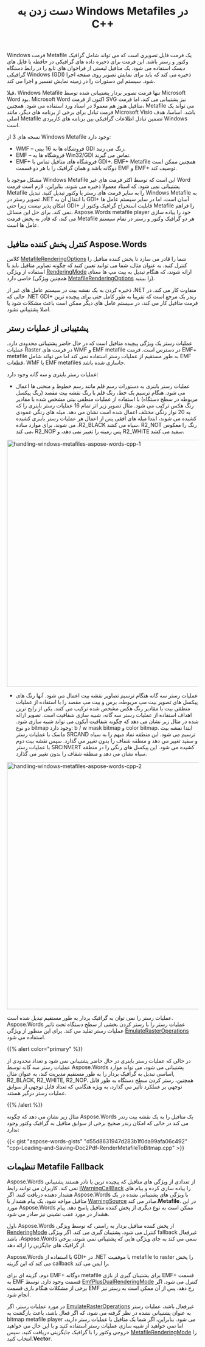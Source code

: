 ﻿---
title: دست زدن به Windows Metafiles در C++
second_title: Aspose.Words برای C++
articleTitle: دست زدن به Windows Metafiles
linktitle: دست زدن به Windows Metafiles
description: "Aspose.Words برای C++ metafile player Windows خود را برای پخش فرمت Metafile در تمام سیستم عامل ها پیاده سازی می کند و از مدیریت ویژگی های اساسی metafile پشتیبانی می کند و می تواند به نوع دیگری از پخش کننده metafile پاسخ دهد."
type: docs
weight: 30
url: /fa/cpp/handling-windows-metafiles/
---

Windows فرمت Metafile یک فرمت فایل تصویری است که می تواند شامل گرافیک وکتور و رستر باشد. این فرمت برای ذخیره داده های گرافیکی در حافظه یا فایل های دیسک استفاده می شود. یک متافیل لیستی از فراخوان های تابع را در رابط دستگاه گرافیکی Windows (GDI) ذخیره می کند که باید برای نمایش تصویر روی صفحه اجرا شود. سیستم این دستورات را در زمینه نمایش تفسیر و اجرا می کند.

قبلا، Windows Metafile تنها فرمت تصویر بردار پشتیبانی شده توسط Microsoft Word بود. Microsoft Word اکنون از فرمت SVG نیز پشتیبانی می کند، اما فرمت متافیل هنوز هم معمولا در اسناد ورد استفاده می شود. همچنین، Metafile می تواند یک فرمت تبادل برای برخی از برنامه های دیگر، مانند Microsoft Visio باشد. اساسا، هدف اصلی Metafile تضمین تبادل اطلاعات گرافیکی بین برنامه های کاربردی Windows است.

نسخه های 3 از Windows Metafile وجود دارد:

- WMF – فروشگاه ها به 16 بیتی GDI زنگ می زنند.
- EMF – فروشگاه ها به Win32/GDI تماس می گیرند.
- EMF+ فروشگاه های متافیل تماس با GDI+. EMF+ Metafile همچنین ممکن است دوگانه باشد و همان گرافیک را با هر دو قسمت EMF و EMF+ توصیف کند.

مشکل موجود با Windows Metafile این است که توسط اکثر فرمت های غیر Word پشتیبانی نمی شود، که اسناد معمولا ذخیره می شوند. بنابراین، لازم است فرمت Metafile را به سایر فرمت های رستر یا وکتور تبدیل کنید. تبدیل Windows Metafile به تصویر رستر در .NET با انتقال آن به GDI+ آسان است، اما در سایر سیستم عامل ها امکان پذیر نیست زیرا حتی GDI+ قابلیت استخراج گرافیک وکتور از Metafile را فراهم نمی کند. برای حل این مسائل، Aspose.Words metafile player خود را پیاده سازی می کند، که قادر به پخش فرمت Metafile هر دو گرافیک وکتور و رستر در تمام سیستم عامل ها است.

## کنترل پخش کننده متافیل Aspose.Words

کلاس [MetafileRenderingOptions](https://reference.aspose.com/words/cpp/aspose.words.saving/metafilerenderingoptions/) شما را قادر می سازد تا پخش کننده متافیل را کنترل کنید. به عنوان مثال، شما می توانید تعیین کنید که چگونه تصاویر متافیل باید با استفاده از ویژگی [RenderingMode](https://reference.aspose.com/words/cpp/aspose.words.saving/metafilerenderingoptions/get_renderingmode/) ارائه شوند، که هنگام تبدیل به بیت مپ ها معنای خاصی دارد (همچنین ویژگی [MetafileRenderingOptions](https://reference.aspose.com/words/cpp/aspose.words.saving/metafilerenderingoptions/metafilerenderingoptions/) را ببینید).

ذخیره کردن به یک نقشه بیت در سیستم عامل های غیر از .NET متفاوت کار می کند. در حالی که .NET GDI+ رندر یک مرجع است که تقریبا به طور کامل حتی برای پیچیده ترین فرمت متافیل کار می کند، در سیستم عامل های دیگر ممکن است باعث مشکلات شود یا اصلا پشتیبانی نشود.

## پشتیبانی از عملیات رستر

عملیات رستر یک ویژگی پیچیده متافیل است که در حال حاضر پشتیبانی محدودی دارد. عملیات Raster در فرمت های WMF و EMF metafile در دسترس است. فرمت EMF+ metafile به طور مستقیم از عملیات رستر استفاده نمی کند اما می تواند شامل EMF قطعات، WMF یا EMF metafiles جاسازی شده باشد.

عملیات رستر باینری و سه گانه وجود دارد:

- عملیات رستر باینری به دستورات رسم قلم مانند رسم خطوط و منحنی ها اعمال می شود. هنگام ترسیم یک خط، رنگ قلم با رنگ نقشه بیت مقصد (رنگ پیکسل مربوطه در سطح دستگاه) با استفاده از عملیات منطقی بیتی مشخص شده با مقادیر رنگ هکس ترکیب می شود. مثال تصویر زیر اثر تمام 16 عملیات رستر باینری را که به 20 نوار رنگی مختلف اعمال شده است نشان می دهد. میله های رنگی عمودی کشیده می شوند، ابتدا میله های افقی پس از اعمال هر عملیات رستر باینری کشیده می شوند. برای موارد ساده ،R2_BLACK سیاه می کشد، R2_NOT رنگ را معکوس می کند، R2_NOP پس زمینه را تغییر نمی دهد، و R2_WHITE سفید می کشد.

<img src="handling-windows-metafiles-1.png" alt="handling-windows-metafiles-aspose-words-cpp-1" style="width:650px"/>

- عملیات رستر سه گانه هنگام ترسیم تصاویر نقشه بیت اعمال می شود. آنها رنگ های پیکسل های تصویر بیت مپ مربوطه، برس و بیت مپ مقصد را با استفاده از عملیات منطقی بیت با مقادیر رنگ هکس مشخص شده ترکیب می کنند. یکی از رایج ترین اهداف استفاده از عملیات رستر سه گانه، شبیه سازی شفافیت است. تصویر ارائه شده در مثال زیر نشان می دهد که چگونه شفافیت آیکون می تواند شبیه سازی شود. دو نوع bitmap وجود دارد: b / w mask bitmap و color bitmap. ابتدا نقشه بیت ماسک با عملیات رستر SRCAND ترسیم می شود. این منطقه نماد مبهم را به سیاه و سفید تغییر می دهد و منطقه شفاف را بدون تغییر می گذارد. سپس نقشه بیت دوم با عملیات رستر SRCINVERT کشیده می شود. این پیکسل های رنگی را در منطقه سیاه نشان می دهد و منطقه شفاف را بدون تغییر می گذارد.

<img src="handling-windows-metafiles-2.png" alt="handling-windows-metafiles-aspose-words-cpp-2" style="width:650px"/>

عملیات رستر را نمی توان به گرافیک بردار به طور مستقیم تبدیل شده است. Aspose.Words عملیات رستر را با رستر کردن بخشی از سطح دستگاه تحت تاثیر عملیات رستر تقلید می کند. برای این منظور از ویژگی [EmulateRasterOperations](https://reference.aspose.com/words/cpp/aspose.words.saving/metafilerenderingoptions/get_emulaterasteroperations/) استفاده می شود.

{{% alert color="primary" %}}

در حالی که عملیات رستر باینری در حال حاضر پشتیبانی نمی شود و تعداد محدودی از عملیات رستر سه گانه توسط Aspose.Words پشتیبانی می شود، می تواند موارد اساسی تبدیل به گرافیک بردار را به طور مستقیم مدیریت کند، به عنوان مثال, R2_BLACK, R2_WHITE, R2_NOP. همچنین، رستر کردن سطح دستگاه به طور قابل توجهی بر عملکرد تأثیر می گذارد، به ویژه هنگامی که تعداد قابل توجهی از سوابق عملیات رستر درگیر هستند.

{{% /alert %}}

مثال زیر نشان می دهد که چگونه Aspose.Words یک متافیل را به یک نقشه بیت رندر می کند در حالی که امکان رندر صحیح برخی از سوابق متافیل به گرافیک وکتور وجود ندارد:

{{< gist "aspose-words-gists" "d55d8631947d283b1f0da99afa06c492" "cpp-Loading-and-Saving-Doc2Pdf-RenderMetafileToBitmap.cpp" >}}

## تنظیمات Metafile Fallback

Aspose.Words از تعدادی از ویژگی های متافیل که پیچیده ترین یا نادر هستند پشتیبانی نمی کند. کاربران می توانند رابط [IWarningCallBack](https://reference.aspose.com/words/cpp/aspose.words/iwarningcallback/) را پیاده سازی کرده و پیام های هشدار دهنده دریافت کنند. اگر Aspose.Words با ویژگی های پشتیبانی نشده در یک متافیل مواجه شود، یک پیام هشدار با [WarningSource](https://reference.aspose.com/words/cpp/aspose.words/warninginfo/get_source/) صادر می کند.**Metafile**. در این مورد Aspose.Words ممکن است به نوع دیگری از پخش کننده متافیل پاسخ دهد. پیام هشدار در مورد عقب نشینی نیز صادر می شود.

اول، Aspose.Words از پخش کننده متافیل بردار به راستر، که توسط ویژگی [RenderingMode](https://reference.aspose.com/words/cpp/aspose.words.saving/metafilerenderingoptions/get_renderingmode/) کنترل می شود، پشتیبان گیری می کند. اگر ویژگی fallback غیرفعال باشد ،Aspose.Words سعی می کند به جای ویژگی هایی که پشتیبانی نمی شوند، برخی از گرافیک های جایگزین را ارائه دهد.

Aspose.Words با استفاده از GDI+ در .NET با موفقیت metafile to raster را پخش می کند که این گزینه callback را ایمن می کند.

دوم، گزینه ای برای EMF+ دوگانه metafile برای پشتیبان گیری از بازی EMF+ قسمت به EMF قسمت وجود دارد. توسط [EmfPlusDualRenderingMode](https://reference.aspose.com/words/cpp/aspose.words.saving/metafilerenderingoptions/get_emfplusdualrenderingmode/) کنترل می شود. اگر برخی از مشکلات هنگام بازی قسمت EMF رخ دهد، پس از آن ممکن است به رستر نیز انجام شود.

در مورد عملیات رستر، اگر [EmulateRasterOperations](https://reference.aspose.com/words/cpp/aspose.words.saving/metafilerenderingoptions/get_emulaterasteroperations/) غیرفعال باشد، عملیات رستر به عنوان پشتیبانی نشده در نظر گرفته می شود، که اگر فعال باشد، باعث بازگشت به bitmap metafile player می شود. بنابراین، اگر شما یک متافیل با عملیات رستر دارید، اما نمی خواهید از شبیه سازی عملیات رستر استفاده کنید و با این حال می خواهید خروجی وکتور را با گرافیک جایگزینی دریافت کنید، سپس [MetafileRenderingMode](https://reference.aspose.com/words/cpp/aspose.words.saving/metafilerenderingoptions/get_renderingmode/) را انتخاب کنید.**Vector**.
